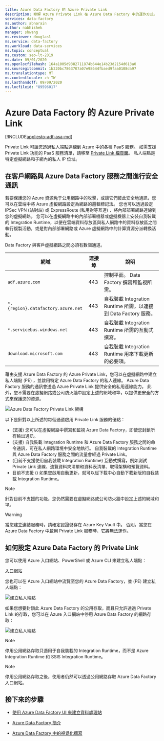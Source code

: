 ```yaml
---
title: Azure Data Factory 的 Azure Private Link
description: 瞭解 Azure Private Link 在 Azure Data Factory 中的運作方式。
services: data-factory
ms.author: abnarain
author: nabhishek
manager: shwang
ms.reviewer: douglasl
ms.service: data-factory
ms.workload: data-services
ms.topic: conceptual
ms.custom: seo-lt-2019
ms.date: 09/01/2020
ms.openlocfilehash: 164a1005d9382711874b644e14b23d2154d613a0
ms.sourcegitcommit: 1b320bc7863707a07e98644fbaed9faa0108da97
ms.translationtype: MT
ms.contentlocale: zh-TW
ms.lasthandoff: 09/09/2020
ms.locfileid: "89596017"
---
```

# <a name="azure-private-link-for-azure-data-factory"></a>Azure Data Factory 的 Azure Private Link

[!INCLUDE[appliesto-adf-asa-md](includes/appliesto-adf-xxx-md.md)]

Private Link 可讓您透過私人端點連線到 Azure 中的各種 PaaS 服務。 如需支援 Private Link 功能的 PaaS 服務清單，請移至 [Private Link 檔頁面](https://docs.microsoft.com/azure/private-link/)。 私人端點是特定虛擬網路和子網內的私人 IP 位址。

## <a name="secure-communication-between-customer-network-and-azure-data-factory-service"></a>在客戶網路與 Azure Data Factory 服務之間進行安全通訊
若要保護您的 Azure 資源免于公用網路中的攻擊，或讓它們彼此安全地通訊，您可以在雲端中將 Azure 虛擬網路設定為網路的邏輯標記法。 您也可以透過設定 IPSec VPN (站對站) 或 ExpressRoute (私用對等互連) ，將內部部署網路連線到您的虛擬網路。 您可以在虛擬網路中的內部部署機器或虛擬機器上安裝自我裝載的 Integration Runtime，以便在雲端資料存放區與私人網路中的資料存放區之間執行複製活動，或是對內部部署網路或 Azure 虛擬網路中的計算資源分派轉換活動。 

Data Factory 與客戶虛擬網路之間必須有數個通道。


| **網域** | **連接埠** | **說明** |
| ---------- | -------- | --------------- |
| `adf.azure.com` | 443 | 控制平面。 Data Factory 撰寫和監視所需。 |
| `*.{region}.datafactory.azure.net` | 443 | 自我裝載 Integration Runtime 所需，以連接到 Data Factory 服務。 |
| `*.servicebus.windows.net` | 443 | 自我裝載 Integration Runtime 所需的互動式撰寫。 |
| `download.microsoft.com` | 443 | 自我裝載 Integration Runtime 用來下載更新的必要項。 |


藉由支援 Azure Data Factory 的 Azure Private Link，您可以在虛擬網路中建立私人端點 (PE) ，並啟用特定 Azure Data Factory 的私人連線。 Azure Data Factory 服務的通訊會透過 Azure Private Link 提供安全的私用連線能力。 此外，您不需要在虛擬網路或公司防火牆中設定上述的網域和埠，以提供更安全的方式來保護您的資源。  

![Azure Data Factory Private Link 架構](./media/data-factory-private-link/private-link-architecture.png)

以下是針對以上所述的每個通道啟用 Private Link 服務的優點：
-  (支援) 您可以在虛擬網路中撰寫和監視 Azure Data Factory，即使您封鎖所有輸出通訊。
-  (支援) 自我裝載 Integration Runtime 和 Azure Data Factory 服務之間的命令通訊，可在私人網路環境中安全地執行。 自我裝載的 Integration Runtime 與 Azure Data Factory 服務之間的流量會經過 Private Link。 
-  (目前不支援使用自我裝載 Integration Runtime) 互動式撰寫，例如測試 Private Link 連線、流覽資料夾清單和資料表清單、取得架構和預覽資料。
- 目前不支援 () 如果您啟用自動更新，就可以從下載中心自動下載新版的自我裝載 Integration Runtime。

> [!NOTE]
> 針對目前不支援的功能，您仍然需要在虛擬網路或公司防火牆中設定上述的網域和埠。 

> [!WARNING]
> 當您建立連結服務時，請確定認證儲存在 Azure Key Vault 中。 否則，當您在 Azure Data Factory 中啟用 Private Link 服務時，它將無法運作。

## <a name="how-to-set-up-private-link-for-azure-data-factory"></a>如何設定 Azure Data Factory 的 Private Link
您可以使用 Azure 入口網站、PowerShell 或 Azure CLI 來建立私人端點：

[入口網站](https://docs.microsoft.com/azure/private-link/create-private-endpoint-portal)


您也可以在 Azure 入口網站中流覽至您的 Azure Data Factory，並 (PE) 建立私人端點：

![建立私人端點](./media/data-factory-private-link/create-private-endpoint.png)


如果您想要封鎖此 Azure Data Factory 的公用存取，而且只允許透過 Private Link 的存取，您可以在 Azure 入口網站中停用 Azure Data Factory 的網路存取：

![建立私人端點](./media/data-factory-private-link/disable-network-access.png)

> [!NOTE]
> 停用公用網路存取只適用于自我裝載的 Integration Runtime，而不是 Azure Integration Runtime 和 SSIS Integration Runtime。

> [!NOTE]
> 停用公用網路存取之後，使用者仍然可以透過公用網路存取 Azure Data Factory 入口網站。

## <a name="next-steps"></a>接下來的步驟

- [使用 Azure Data Factory UI 來建立資料處理站](quickstart-create-data-factory-portal.md)

- [Azure Data Factory 簡介](introduction.md)

- [Azure Data Factory 中的視覺化撰寫](author-visually.md)

